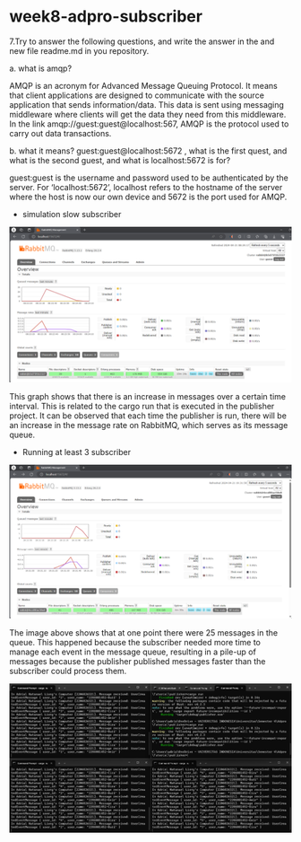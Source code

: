 # week8-adpro-subscriber

7.Try to answer the following questions, and write the answer in the and new file readme.md in you repository.

a. what is amqp?

AMQP is an acronym for Advanced Message Queuing Protocol. It means that client applications are designed to communicate with the source application that sends information/data. This data is sent using messaging middleware where clients will get the data they need from this middleware. In the link amqp://guest:guest@localhost:567, AMQP is the protocol used to carry out data transactions.

b. what it means? guest:guest@localhost:5672 , what is the first quest, and what is the second guest, and what is localhost:5672 is for?

guest:guest is the username and password used to be authenticated by the server. For ‘localhost:5672’, localhost refers to the hostname of the server where the host is now our own device and 5672 is the port used for AMQP.

- simulation slow subscriber

![img_3.png](img_3.png)

This graph shows that there is an increase in messages over a certain time interval. This is related to the cargo run that is executed in the publisher project. It can be observed that each time the publisher is run, there will be an increase in the message rate on RabbitMQ, which serves as its message queue.

- Running at least 3 subscriber

![img_5.png](img_5.png)

The image above shows that at one point there were 25 messages in the queue. This happened because the subscriber needed more time to manage each event in the message queue, resulting in a pile-up of messages because the publisher published messages faster than the subscriber could process them.

![img_4.png](img_4.png)